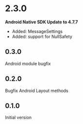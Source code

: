 # 2.3.0
__Android Native SDK Update to 4.7.7__
- Added: MessageSettings
- Added: support for NullSafety

## 0.3.0
Android module bugfix
## 0.2.0
Bugfix Android Layout methods
## 0.1.0
Initial version

